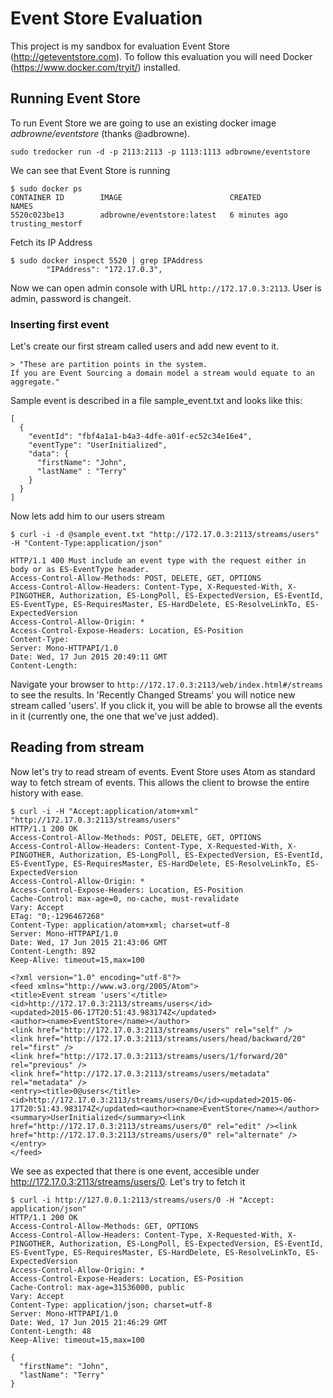 # Event Store Evaluation

This project is my sandbox for evaluation Event Store (http://geteventstore.com).
To follow this evaluation you will need Docker (https://www.docker.com/tryit/) installed. 

## Running Event Store

To run Event Store we are going to use an existing docker image *adbrowne/eventstore* (thanks @adbrowne). 

```sudo tredocker run -d -p 2113:2113 -p 1113:1113 adbrowne/eventstore```

We can see that Event Store is running

```
$ sudo docker ps
CONTAINER ID        IMAGE                        CREATED             NAMES
5520c023be13        adbrowne/eventstore:latest   6 minutes ago       trusting_mestorf
```

Fetch its IP Address

```
$ sudo docker inspect 5520 | grep IPAddress
        "IPAddress": "172.17.0.3",
```

Now we can open admin console with URL ```http://172.17.0.3:2113```. User is admin, password is changeit.

### Inserting first event

Let's create our first stream called users and add new event to it.

    > "These are partition points in the system.
    If you are Event Sourcing a domain model a stream would equate to an aggregate."

Sample event is described in a file sample_event.txt and looks like this:

```
[
  {
    "eventId": "fbf4a1a1-b4a3-4dfe-a01f-ec52c34e16e4",
    "eventType": "UserInitialized",
    "data": {
      "firstName": "John",
      "lastName" : "Terry"
    }
  }
]
```

Now lets add him to our users stream

```
$ curl -i -d @sample_event.txt "http://172.17.0.3:2113/streams/users" -H "Content-Type:application/json"

HTTP/1.1 400 Must include an event type with the request either in body or as ES-EventType header.
Access-Control-Allow-Methods: POST, DELETE, GET, OPTIONS
Access-Control-Allow-Headers: Content-Type, X-Requested-With, X-PINGOTHER, Authorization, ES-LongPoll, ES-ExpectedVersion, ES-EventId, ES-EventType, ES-RequiresMaster, ES-HardDelete, ES-ResolveLinkTo, ES-ExpectedVersion
Access-Control-Allow-Origin: *
Access-Control-Expose-Headers: Location, ES-Position
Content-Type: 
Server: Mono-HTTPAPI/1.0
Date: Wed, 17 Jun 2015 20:49:11 GMT
Content-Length:
```

Navigate your browser to ```http://172.17.0.3:2113/web/index.html#/streams``` to see the results. In 'Recently Changed Streams' you will notice new stream called 'users'. If you click it, you will be able to browse all the events in it (currently one, the one that we've just added).

## Reading from stream

Now let's try to read stream of events. Event Store uses Atom as standard way to fetch stream of events. This allows the client to browse the entire history with ease.

```
$ curl -i -H "Accept:application/atom+xml" "http://172.17.0.3:2113/streams/users"
HTTP/1.1 200 OK
Access-Control-Allow-Methods: POST, DELETE, GET, OPTIONS
Access-Control-Allow-Headers: Content-Type, X-Requested-With, X-PINGOTHER, Authorization, ES-LongPoll, ES-ExpectedVersion, ES-EventId, ES-EventType, ES-RequiresMaster, ES-HardDelete, ES-ResolveLinkTo, ES-ExpectedVersion
Access-Control-Allow-Origin: *
Access-Control-Expose-Headers: Location, ES-Position
Cache-Control: max-age=0, no-cache, must-revalidate
Vary: Accept
ETag: "0;-1296467268"
Content-Type: application/atom+xml; charset=utf-8
Server: Mono-HTTPAPI/1.0
Date: Wed, 17 Jun 2015 21:43:06 GMT
Content-Length: 892
Keep-Alive: timeout=15,max=100

<?xml version="1.0" encoding="utf-8"?>
<feed xmlns="http://www.w3.org/2005/Atom">
<title>Event stream 'users'</title>
<id>http://172.17.0.3:2113/streams/users</id>
<updated>2015-06-17T20:51:43.983174Z</updated>
<author><name>EventStore</name></author>
<link href="http://172.17.0.3:2113/streams/users" rel="self" />
<link href="http://172.17.0.3:2113/streams/users/head/backward/20" rel="first" />
<link href="http://172.17.0.3:2113/streams/users/1/forward/20" rel="previous" />
<link href="http://172.17.0.3:2113/streams/users/metadata" rel="metadata" />
<entry><title>0@users</title><id>http://172.17.0.3:2113/streams/users/0</id><updated>2015-06-17T20:51:43.983174Z</updated><author><name>EventStore</name></author><summary>UserInitialized</summary><link href="http://172.17.0.3:2113/streams/users/0" rel="edit" /><link href="http://172.17.0.3:2113/streams/users/0" rel="alternate" /></entry>
</feed>
```

We see as expected that there is one event, accesible under http://172.17.0.3:2113/streams/users/0. Let's try to fetch it

```
$ curl -i http://127.0.0.1:2113/streams/users/0 -H "Accept: application/json"
HTTP/1.1 200 OK
Access-Control-Allow-Methods: GET, OPTIONS
Access-Control-Allow-Headers: Content-Type, X-Requested-With, X-PINGOTHER, Authorization, ES-LongPoll, ES-ExpectedVersion, ES-EventId, ES-EventType, ES-RequiresMaster, ES-HardDelete, ES-ResolveLinkTo, ES-ExpectedVersion
Access-Control-Allow-Origin: *
Access-Control-Expose-Headers: Location, ES-Position
Cache-Control: max-age=31536000, public
Vary: Accept
Content-Type: application/json; charset=utf-8
Server: Mono-HTTPAPI/1.0
Date: Wed, 17 Jun 2015 21:46:29 GMT
Content-Length: 48
Keep-Alive: timeout=15,max=100

{
  "firstName": "John",
  "lastName": "Terry"
}
```
